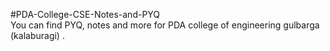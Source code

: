 #PDA-College-CSE-Notes-and-PYQ<br>
You can find PYQ, notes and more for PDA college of engineering gulbarga (kalaburagi) .
